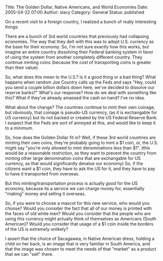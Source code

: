 Title: The Golden Dollar, Native Americans, and World Economies
Date: 2005-04-22 07:00
Author: slacy
Category: General
Status: published

On a recent visit to a foreign country, I realized a bunch of really
interesting things:

There are a bunch of 3rd world countries that previously had collapsing
economies. The way that they delt with this was to adopt U.S. currency
as the base for their economy. So, I'm not sure exactly how this works,
but imagine an entire country dissolving their Federal banking system in
favor of using the system from another completely different country.
They continue minting coins (because the cost of transporting coins is
greater than their value).

So, what does this mean to the U.S.? Is it a good thing or a bad thing?
What happens when random Joe Country calls up the Feds and says "Hey,
could you send a couple billion dollars down here, we've decided to
dissolve our reserve banks?" What's our response? How do we deal with
something like this? What if they've already amassed the cash on hand?
I've no idea.

What about the change? The countries continue to mint their own coinage,
but obviously, that coinage is pseudo-US currency, (as it is exchangable
for US currency) but its not backed or created by the US Federal Reserve
Bank. I suspect that the Feds are sort of annoyed at this, and would
like to keep it to a minimum.

So, how does the Golden Dollar fit in? Well, if these 3rd world
countries are minting their own coins, they're probably going to mint a
\$1 coin, or, the U.S. might say "you're only allowed to mint
denominations less than \$1". (this would be a reasonable restriction,
as they want to prevent the country from minting other large
denomination coins that are exchangable for US currency, as that would
significantly devalue our economy) So, if the citizens want a \$1 coin,
they have to ask the US for it, and they have to pay to have it
transported from overseas.

But this minting/transportation process is actually *good* for the US
economy, because its a service we can charge money for, essentially
"making" money and selling it overseas.

So, if you were to choose a mascot for this new service, who would you
choose? Would you consider the fact that all of our money is printed
with the faces of old white men? Would you consider that the people who
are using this currency might actually think of themselves as Americans
(South American)? Would you consider that usage of a \$1 coin inside the
borders of the US is extremely unlikely?

I assert that the choice of Sacagawea, in Native American dress, holding
a child on her back, is an image that is very familiar in South America,
and that the image was chosen to meet the needs of that "market" as a
product that we can "sell" there.

  
  

